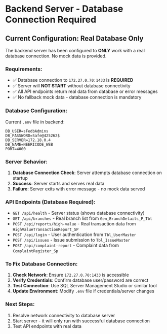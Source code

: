 # Backend Server - Database Connection Required

## Current Configuration: Real Database Only

The backend server has been configured to **ONLY** work with a real database connection. No mock data is provided.

### Requirements:
- ✅ Database connection to `172.27.0.70:1433` is **REQUIRED**
- ✅ Server will **NOT START** without database connectivity
- ✅ All API endpoints return real data from database or error messages
- ✅ No fallback mock data - database connection is mandatory

### Database Configuration:
Current `.env` file in backend:
```
DB_USER=sFedbAdmins
DB_PASSWORD=Safe@425262$
DB_SERVER=172.18.0.4
DB_NAME=NEERICODE_WEB
PORT=4000
```

### Server Behavior:
1. **Database Connection Check**: Server attempts database connection on startup
2. **Success**: Server starts and serves real data
3. **Failure**: Server exits with error message - no mock data served

### API Endpoints (Database Required):
- `GET /api/health` - Server status (shows database connectivity)
- `GET /api/branches` - Real branch list from `Gen_BranchDetails_P_Tbl`
- `POST /api/reports/high-value` - Real transaction data from `HighValueTransactionReport_SP`
- `POST /api/login` - User authentication from `Tbl_UserMaster`
- `POST /api/issues` - Issue submission to `Tbl_IssueMaster`
- `POST /api/complaint-report` - Complaint data from `ComplaintRegister_Sp`

### To Fix Database Connection:
1. **Check Network**: Ensure `172.27.0.70:1433` is accessible
2. **Verify Credentials**: Confirm database user/password are correct
3. **Test Connection**: Use SQL Server Management Studio or similar tool
4. **Update Environment**: Modify `.env` file if credentials/server changes

### Next Steps:
1. Resolve network connectivity to database server
2. Start server - it will only run with successful database connection
3. Test API endpoints with real data
